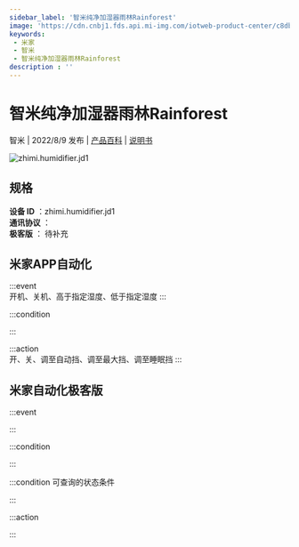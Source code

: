 ```yaml
---
sidebar_label: '智米纯净加湿器雨林Rainforest'
image: 'https://cdn.cnbj1.fds.api.mi-img.com/iotweb-product-center/c8db9897a4fbdd39127e866c99731371_1645429918905.png?GalaxyAccessKeyId=AKVGLQWBOVIRQ3XLEW&Expires=9223372036854775807&Signature=ZCocxR8qh04vloNkOLrZCauoSHY='
keywords: 
 - 米家
 - 智米
 - 智米纯净加湿器雨林Rainforest
description : ''
---
```

# 智米纯净加湿器雨林Rainforest

智米 | 2022/8/9 发布 | [产品百科](https://home.mi.com/webapp/content/baike/product/index.html?model=zhimi.humidifier.jd1/) | [说明书](https://home.mi.com/views/introduction.html?model=zhimi.humidifier.jd1&region=cn)

![zhimi.humidifier.jd1](https://cdn.cnbj1.fds.api.mi-img.com/iotweb-product-center/c8db9897a4fbdd39127e866c99731371_1645429918905.png?GalaxyAccessKeyId=AKVGLQWBOVIRQ3XLEW&Expires=9223372036854775807&Signature=ZCocxR8qh04vloNkOLrZCauoSHY=)

## 规格  
> 
**设备 ID** ：zhimi.humidifier.jd1  
**通讯协议** ：  
**极客版**  ： 待补充 


## 米家APP自动化  

:::event  
开机、关机、高于指定湿度、低于指定湿度
:::

:::condition  

:::

:::action   
开、关、调至自动挡、调至最大挡、调至睡眠挡
:::

## 米家自动化极客版  

:::event  

:::

:::condition  

:::

:::condition 可查询的状态条件  

:::

:::action  

:::

        

